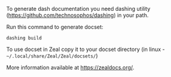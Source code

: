 To generate dash documentation you need dashing utility (https://github.com/technosophos/dashing) in your path.

Run this command to generate docset:
<pre><code>dashing build</code></pre>

To use docset in Zeal copy it to your docset directory (in linux - <code>~/.local/share/Zeal/Zeal/docsets/</code>)

More information available at https://zealdocs.org/. 
